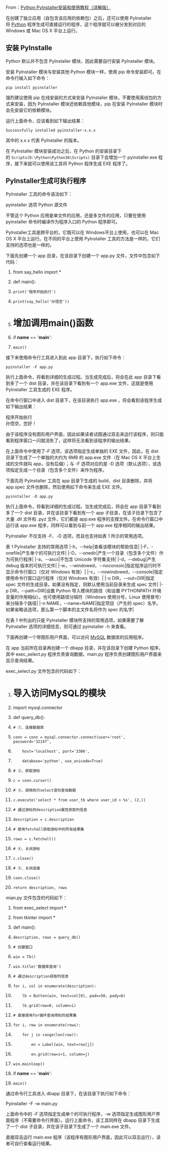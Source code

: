From：[Python PyInstaller安装和使用教程（详解版）](https://c.biancheng.net/view/2690.html)

在创建了独立应用（自包含该应用的依赖包）之后，还可以使用 PyInstaller 将 [Python](https://c.biancheng.net/python/) 程序生成可直接运行的程序，这个程序就可以被分发到对应的 Windows 或 Mac OS X 平台上运行。  

## 安装 PyInstalle

Python 默认并不包含 PyInstaller 模块，因此需要自行安装 PyInstaller 模块。  
  
安装 PyInstaller 模块与安装其他 Python 模块一样，使用 pip 命令安装即可。在命令行输入如下命令：  
```
pip install pyinstaller
```
强烈建议使用 pip 在线安装的方式来安装 PyInstaller 模块，不要使用离线包的方式来安装，因为 PyInstaller 模块还依赖其他模块，pip 在安装 PyInstaller 模块时会先安装它的依赖模块。  
  
运行上面命令，应该看到如下输出结果：
```
Successfully installed pyinstaller-x.x.x
```
其中的 x.x.x 代表 PyInstaller 的版本。  
  
在 PyInstaller 模块安装成功之后，在 Python 的安装目录下的 `Scripts(D:\Python\Python36\Scripts)` 目录下会增加一个 pyinstaller.exe 程序，接下来就可以使用该工具将 Python 程序生成 EXE 程序了。  

## PyInstaller生成可执行程序

PyInstaller 工具的命令语法如下：  

pyinstaller 选项 Python 源文件

不管这个 Python 应用是单文件的应用，还是多文件的应用，只要在使用 pyinstaller 命令时编译作为程序入口的 Python 程序即可。  

PyInstaller工具是跨平台的，它既可以在 Windows平台上使用，也可以在 Mac OS X 平台上运行。在不同的平台上使用 PyInstaller 工具的方法是一样的，它们支持的选项也是一样的。

下面先创建一个 app 目录，在该目录下创建一个 app.py 文件，文件中包含如下代码：  

1. from say_hello import *

3. def main():
4.     print('程序开始执行')
5.     print(say_hello('孙悟空'))
6. # 增加调用main()函数
7. if __name__ == '__main__':
8.     main()

接下来使用命令行工具进入到此 app 目录下，执行如下命令：  
```
pyinstaller -F app.py
```
执行上面命令，将看到详细的生成过程。当生成完成后，将会在此 app 目录下看到多了一个 dist 目录，并在该目录下看到有一个 app.exe 文件，这就是使用 PyInstaller 工具生成的 EXE 程序。  
  
在命令行窗口中进入 dist 目录下，在该目录执行 app.exe ，将会看到该程序生成如下输出结果：

程序开始执行  
孙悟空，您好！

由于该程序没有图形用户界面，因此如果读者试图通过双击来运行该程序，则只能看到程序窗口一闪就消失了，这样将无法看到该程序的输出结果。  
  
在上面命令中使用了-F 选项，该选项指定生成单独的 EXE 文件，因此，在 dist 目录下生成了一个单独的大约为 6MB 的 app.exe 文件（在 Mac OS X 平台上生成的文件就叫 app，没有后缀）；与 -F 选项对应的是 -D 选项（默认选项），该选项指定生成一个目录（包含多个文件）来作为程序。  
  
下面先将 PyInstaller 工具在 app 目录下生成的 build、dist 目录删除，并将 app.spec 文件也删除，然后使用如下命令来生成 EXE 文件。  
```
pyinstaller -D app.py
```
执行上面命令，将看到详细的生成过程。当生成完成后，将会在 app 目录下看到多了一个 dist 目录，并在该目录下看到有一个 app 子目录，在该子目录下包含了大量 .dll 文件和 .pyz 文件，它们都是 app.exe 程序的支撑文件。在命令行窗口中运行该 app.exe 程序，同样可以看到与前一个 app.exe 程序相同的输出结果。  
  
PyInstaller 不仅支持 -F、-D 选项，而且也支持如表 1 所示的常用选项。  
  

表 1 PyInstaller 支持的常用选项
|-h，--help|查看该模块的帮助信息|
|-F，-onefile|产生单个的可执行文件|
|-D，--onedir|产生一个目录（包含多个文件）作为可执行程序|
|-a，--ascii|不包含 Unicode 字符集支持|
|-d，--debug|产生 debug 版本的可执行文件|
|-w，--windowed，--noconsolc|指定程序运行时不显示命令行窗口（仅对 Windows 有效）|
|-c，--nowindowed，--console|指定使用命令行窗口运行程序（仅对 Windows 有效）|
|-o DIR，--out=DIR|指定 spec 文件的生成目录。如果没有指定，则默认使用当前目录来生成 spec 文件|
|-p DIR，--path=DIR|设置 Python 导入模块的路径（和设置 PYTHONPATH 环境变量的作用相似）。也可使用路径分隔符（Windows 使用分号，Linux 使用冒号）来分隔多个路径|
|-n NAME，--name=NAME|指定项目（产生的 spec）名字。如果省略该选项，那么第一个脚本的主文件名将作为 spec 的名字|

在表 1 中列出的只是 PyInstaller 模块所支持的常用选项，如果需要了解 PyInstaller 选项的详细信息，则可通过 pyinstaller -h 来查看。

  
下面再创建一个带图形用户界面，可以访问 [MySQL](https://c.biancheng.net/mysql/) 数据库的应用程序。  
  
在 app 当前所在目录再创建一个 dbapp 目录，并在该目录下创建 Python 程序，其中 exec_select.py 程序负责查询数据，main.py 程序负责创建图形用户界面来显示查询结果。  
  
exec_select.py 文件包含的代码如下：

1. # 导入访问MySQL的模块
2. import mysql.connector

4. def query_db():
5.     # ①、连接数据库
6.     conn = conn = mysql.connector.connect(user='root', password='32147',
7.         host='localhost', port='3306',
8.         database='python', use_unicode=True)
9.     # ②、获取游标
10.     c = conn.cursor()
11.     # ③、调用执行select语句查询数据
12.     c.execute('select * from user_tb where user_id > %s', (2,))
13.     # 通过游标的description属性获取列信息
14.     description = c.description
15.     # 使用fetchall获取游标中的所有结果集
16.     rows = c.fetchall()
17.     # ④、关闭游标
18.     c.close()
19.     # ⑤、关闭连接
20.     conn.close()
21.     return description, rows

mian.py 文件包含的代码如下：

1. from exec_select import *
2. from tkinter import *

4. def main():
5.     description, rows = query_db()
6.     # 创建窗口
7.     win = Tk()
8.     win.title('数据库查询')
9.     # 通过description获取列信息
10.     for i, col in enumerate(description):
11.         lb = Button(win, text=col[0], padx=50, pady=6)
12.         lb.grid(row=0, column=i)
13.     # 直接使用for循环查询得到的结果集
14.     for i, row in enumerate(rows):
15.         for j in range(len(row)):
16.             en = Label(win, text=row[j])
17.             en.grid(row=i+1, column=j)
18.     win.mainloop()
19. if __name__ == '__main__':
20.     main()

通过命令行工具进入 dbapp 目录下，在该目录下执行如下命令：

Pyinstaller -F -w main.py

上面命令中的 -F 选项指定生成单个的可执行程序，-w 选项指定生成图形用户界面程序（不需要命令行界面）。运行上面命令，该工具同样在 dbapp 目录下生成了一个 dist 子目录，并在该子目录下生成了一个 main.exe 文件。  

直接双击运行 main.exe 程序（该程序有图形用户界面，因此可以双击运行），读者可自行查看运行结果。

